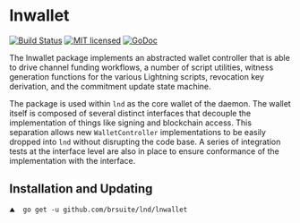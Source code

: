lnwallet
=========

[![Build Status](http://img.shields.io/travis/brsuite/lnd.svg)](https://travis-ci.org/brsuite/lnd) 
[![MIT licensed](https://img.shields.io/badge/license-MIT-blue.svg)](https://github.com/brsuite/lnd/blob/master/LICENSE)
[![GoDoc](https://img.shields.io/badge/godoc-reference-blue.svg)](http://godoc.org/github.com/brsuite/lnd/lnwallet)

The lnwallet package implements an abstracted wallet controller that is able to
drive channel funding workflows, a number of script utilities, witness
generation functions for the various Lightning scripts, revocation key
derivation, and the commitment update state machine. 

The package is used within `lnd` as the core wallet of the daemon. The wallet
itself is composed of several distinct interfaces that decouple the
implementation of things like signing and blockchain access. This separation
allows new `WalletController` implementations to be easily dropped into
`lnd` without disrupting the code base. A series of integration tests at the
interface level are also in place to ensure conformance of the implementation
with the interface.


## Installation and Updating

```shell
⛰  go get -u github.com/brsuite/lnd/lnwallet
```
